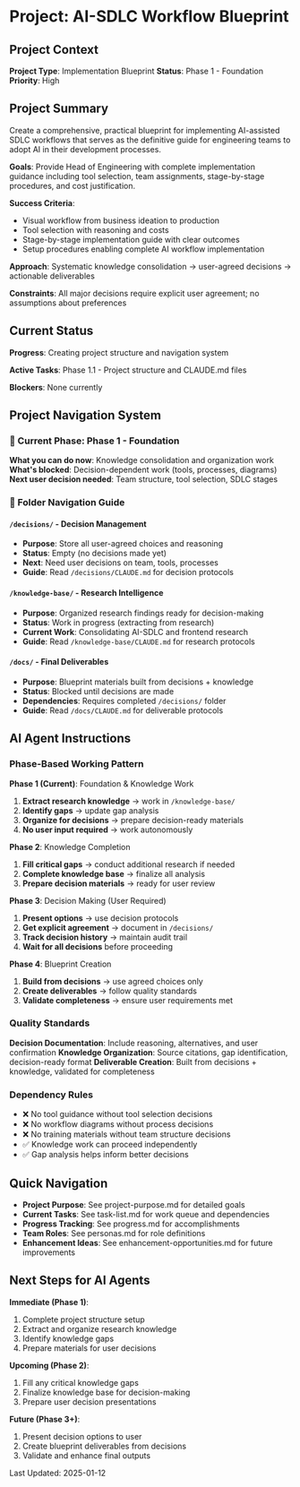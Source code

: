 # Project: AI-SDLC Workflow Blueprint

## Project Context

**Project Type**: Implementation Blueprint
**Status**: Phase 1 - Foundation 
**Priority**: High

## Project Summary

Create a comprehensive, practical blueprint for implementing AI-assisted SDLC workflows that serves as the definitive guide for engineering teams to adopt AI in their development processes.

**Goals**: Provide Head of Engineering with complete implementation guidance including tool selection, team assignments, stage-by-stage procedures, and cost justification.

**Success Criteria**: 
- Visual workflow from business ideation to production
- Tool selection with reasoning and costs
- Stage-by-stage implementation guide with clear outcomes
- Setup procedures enabling complete AI workflow implementation

**Approach**: Systematic knowledge consolidation → user-agreed decisions → actionable deliverables

**Constraints**: All major decisions require explicit user agreement; no assumptions about preferences

## Current Status

**Progress**: Creating project structure and navigation system

**Active Tasks**: Phase 1.1 - Project structure and CLAUDE.md files

**Blockers**: None currently

## Project Navigation System

### 🎯 Current Phase: Phase 1 - Foundation
**What you can do now**: Knowledge consolidation and organization work
**What's blocked**: Decision-dependent work (tools, processes, diagrams)
**Next user decision needed**: Team structure, tool selection, SDLC stages

### 📁 Folder Navigation Guide

#### `/decisions/` - Decision Management
- **Purpose**: Store all user-agreed choices and reasoning
- **Status**: Empty (no decisions made yet)
- **Next**: Need user decisions on team, tools, processes
- **Guide**: Read `/decisions/CLAUDE.md` for decision protocols

#### `/knowledge-base/` - Research Intelligence
- **Purpose**: Organized research findings ready for decision-making
- **Status**: Work in progress (extracting from research)
- **Current Work**: Consolidating AI-SDLC and frontend research
- **Guide**: Read `/knowledge-base/CLAUDE.md` for research protocols

#### `/docs/` - Final Deliverables
- **Purpose**: Blueprint materials built from decisions + knowledge
- **Status**: Blocked until decisions are made
- **Dependencies**: Requires completed `/decisions/` folder
- **Guide**: Read `/docs/CLAUDE.md` for deliverable protocols

## AI Agent Instructions

### Phase-Based Working Pattern

**Phase 1 (Current)**: Foundation & Knowledge Work
1. **Extract research knowledge** → work in `/knowledge-base/`
2. **Identify gaps** → update gap analysis
3. **Organize for decisions** → prepare decision-ready materials
4. **No user input required** → work autonomously

**Phase 2**: Knowledge Completion
1. **Fill critical gaps** → conduct additional research if needed
2. **Complete knowledge base** → finalize all analysis
3. **Prepare decision materials** → ready for user review

**Phase 3**: Decision Making (User Required)
1. **Present options** → use decision protocols
2. **Get explicit agreement** → document in `/decisions/`
3. **Track decision history** → maintain audit trail
4. **Wait for all decisions** before proceeding

**Phase 4**: Blueprint Creation
1. **Build from decisions** → use agreed choices only
2. **Create deliverables** → follow quality standards
3. **Validate completeness** → ensure user requirements met

### Quality Standards

**Decision Documentation**: Include reasoning, alternatives, and user confirmation
**Knowledge Organization**: Source citations, gap identification, decision-ready format
**Deliverable Creation**: Built from decisions + knowledge, validated for completeness

### Dependency Rules

- ❌ No tool guidance without tool selection decisions
- ❌ No workflow diagrams without process decisions  
- ❌ No training materials without team structure decisions
- ✅ Knowledge work can proceed independently
- ✅ Gap analysis helps inform better decisions

## Quick Navigation

- **Project Purpose**: See project-purpose.md for detailed goals
- **Current Tasks**: See task-list.md for work queue and dependencies
- **Progress Tracking**: See progress.md for accomplishments
- **Team Roles**: See personas.md for role definitions
- **Enhancement Ideas**: See enhancement-opportunities.md for future improvements

## Next Steps for AI Agents

**Immediate (Phase 1)**:
1. Complete project structure setup
2. Extract and organize research knowledge
3. Identify knowledge gaps
4. Prepare materials for user decisions

**Upcoming (Phase 2)**:
1. Fill any critical knowledge gaps
2. Finalize knowledge base for decision-making
3. Prepare user decision presentations

**Future (Phase 3+)**:
1. Present decision options to user
2. Create blueprint deliverables from decisions
3. Validate and enhance final outputs

Last Updated: 2025-01-12